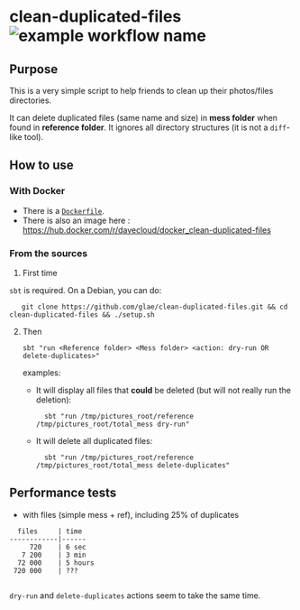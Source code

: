 

# clean-duplicated-files ![example workflow name](https://github.com/glae/clean-duplicated-files/workflows/build/badge.svg)
 
## Purpose

This is a very simple script to help friends to clean up their photos/files directories.

It can delete duplicated files (same name and size) in **mess folder** when found in **reference folder**.
It ignores all directory structures (it is not a `diff`-like tool).

## How to use
 
### With Docker 

- There is a [`Dockerfile`](Dockerfile).
- There is also an image here : https://hub.docker.com/r/davecloud/docker_clean-duplicated-files

### From the sources
 
1. First time

`sbt` is required. On a Debian, you can do:

       git clone https://github.com/glae/clean-duplicated-files.git && cd clean-duplicated-files && ./setup.sh
    
2. Then

       sbt "run <Reference folder> <Mess folder> <action: dry-run OR delete-duplicates>"
       
    examples: 

    - It will display all files that **could** be deleted (but will not really run the deletion):

            sbt "run /tmp/pictures_root/reference /tmp/pictures_root/total_mess dry-run"
       
    - It will delete all duplicated files:

            sbt "run /tmp/pictures_root/reference /tmp/pictures_root/total_mess delete-duplicates"
     

## Performance tests

- with files (simple mess + ref), including 25% of duplicates

```
  files     | time 
------------|------
     720    | 6 sec                      
   7 200    | 3 min
  72 000    | 5 hours
 720 000    | ???
 
```

`dry-run` and `delete-duplicates` actions seem to take the same time.

